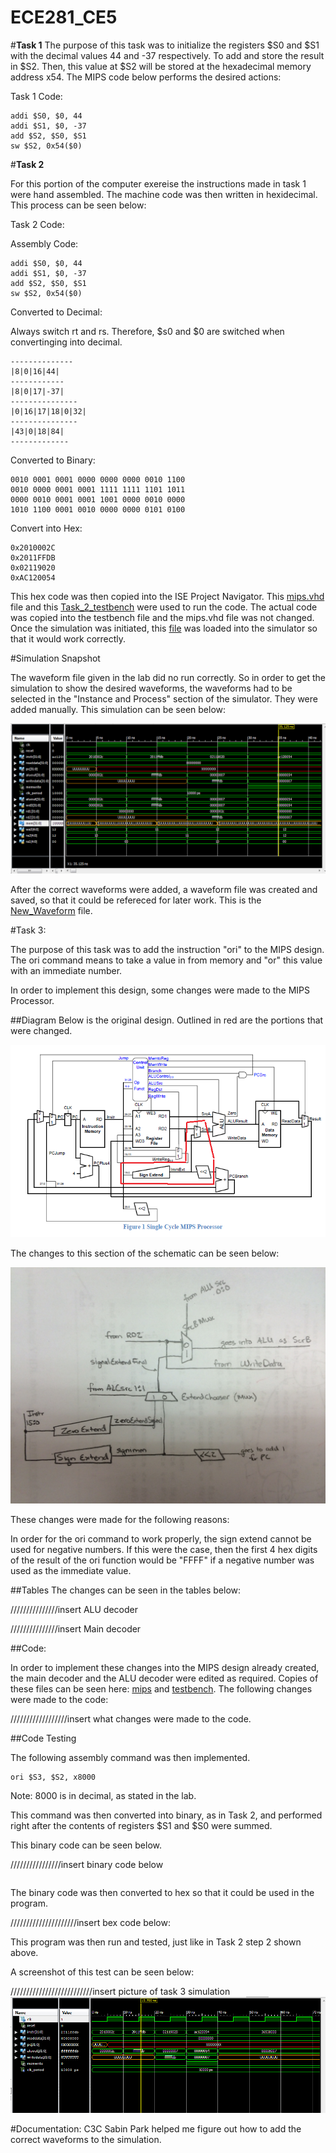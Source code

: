 ECE281_CE5
==========


#**Task 1**
The purpose of this task was to initialize the registers $S0 and $S1 with the decimal values 44 and -37 respectively.  To add and store the result in $S2.  Then, this value at $S2 will be stored at the hexadecimal memory address x54.  The MIPS code below performs the desired actions: 


Task 1 Code: 
```
addi $S0, $0, 44
addi $S1, $0, -37
add $S2, $S0, $S1
sw $S2, 0x54($0)
```



#**Task 2** 

For this portion of the computer exereise the instructions made in task 1 were hand assembled.  The machine code was then written in hexidecimal.  This process can be seen below: 

Task 2 Code:

Assembly Code:
```
addi $S0, $0, 44
addi $S1, $0, -37
add $S2, $S0, $S1
sw $S2, 0x54($0)
```


Converted to Decimal:

Always switch rt and rs.  Therefore, $s0 and $0 are switched when convertinging into decimal.  
```
--------------
|8|0|16|44|
------------
|8|0|17|-37|
---------------
|0|16|17|18|0|32|
---------------
|43|0|18|84|
-------------
```



Converted to Binary:

```
0010 0001 0001 0000 0000 0000 0010 1100
0010 0000 0001 0001 1111 1111 1101 1011
0000 0010 0001 0001 1001 0000 0010 0000
1010 1100 0001 0010 0000 0000 0101 0100
```


Convert into Hex: 

```
0x2010002C
0x2011FFDB
0x02119020
0xAC120054
```

This hex code was then copied into the ISE Project Navigator.  This [mips.vhd](https://raw.githubusercontent.com/JohnTerragnoli/ECE281_CE5/master/mips.vhd) file and this [Task_2_testbench](https://raw.githubusercontent.com/JohnTerragnoli/ECE281_CE5/master/Task_2_Testbench.vhd)  were used to run the code.  The actual code was copied into the testbench file and the mips.vhd file was not changed.  Once the simulation was initiated, this [file](https://raw.githubusercontent.com/JohnTerragnoli/ECE281_CE5/master/mips_waveform.wcfg) was loaded into the simulator so that it would work correctly.  



#Simulation Snapshot 

The waveform file given in the lab did no run correctly.  So in order to get the simulation to show the desired waveforms, the waveforms had to be selected in the "Instance and Process" section of the simulator.  They were added manually.  This simulation can be seen below: 

![alt tag](https://raw.githubusercontent.com/JohnTerragnoli/ECE281_CE5/master/Task_2_Simulation.PNG "Task 2 simulation")

After the correct waveforms were added, a waveform file was created and saved, so that it could be refereced for later work.  This is the [New_Waveform](https://raw.githubusercontent.com/JohnTerragnoli/ECE281_CE5/master/actual_waveform.wcfg) file.  


#Task 3: 

The purpose of this task was to add the instruction "ori" to the MIPS design.  The ori command means to take a value in from memory and "or" this value with an immediate number.  

In order to implement this design, some changes were made to the MIPS Processor.  



##Diagram
Below is the original design.  Outlined in red are the portions that were changed.  


![alt tag](https://raw.githubusercontent.com/JohnTerragnoli/ECE281_CE5/master/Altered_Schematic.PNG "Altered Controller")


The changes to this section of the schematic can be seen below: 


![alt tag](https://raw.githubusercontent.com/JohnTerragnoli/ECE281_CE5/master/Altered_Schematic_2.JPG "Altered Controller")




These changes were made for the following reasons: 

In order for the ori command to work properly, the sign extend cannot be used for negative numbers.  If this were the case, then the first 4 hex digits of the result of the ori function would be "FFFF" if a negative number was used as the immediate value.  





##Tables
The changes can be seen in the tables below: 


///////////////insert ALU decoder



///////////////insert Main decoder




##Code: 




In order to implement these changes into the MIPS design already created, the main decoder and the ALU decoder were edited as required.  Copies of these files can be seen here:  [mips](https://raw.githubusercontent.com/JohnTerragnoli/ECE281_CE5/master/Task_3_mips.txt) and [testbench](https://raw.githubusercontent.com/JohnTerragnoli/ECE281_CE5/master/Task3_Testbench.txt).  The following changes were made to the code: 



//////////////////insert what changes were made to the code.  




##Code Testing

The following assembly command was then implemented.

```
ori $S3, $S2, x8000
```

Note: 8000 is in decimal, as stated in the lab.  

This command was then converted into binary, as in Task 2, and performed right after the contents of registers $S1 and $S0 were summed.  

This binary code can be seen below.




////////////////insert binary code below
```
```



The binary code was then converted to hex so that it could be used in the program.  




/////////////////////insert bex code below: 








This program was then run and tested, just like in Task 2 step 2 shown above.  

A screenshot of this test can be seen below: 



//////////////////////////insert picture of task 3 simulation 
![alt tag](https://raw.githubusercontent.com/JohnTerragnoli/ECE281_CE5/master/Task_3_Simulation.PNG "Task 3 Simulation")




#Documentation: 
C3C Sabin Park helped me figure out how to add the correct waveforms to the simulation.  
